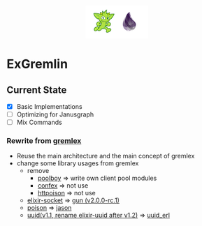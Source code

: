 <p align="center"><img src="logo.png"></img></p>

# ExGremlin

## Current State
- [x] Basic Implementations
- [ ] Optimizing for Janusgraph
- [ ] Mix Commands

### Rewrite from [gremlex](https://github.com/Revmaker/gremlex)
- Reuse the main architecture and the main concept of gremlex
- change some library usages from gremlex
	- remove
		- [poolboy](https://github.com/devinus/poolboy) => write own client pool modules
		- [confex](https://github.com/Nebo15/confex) => not use
		- [httpoison](https://github.com/edgurgel/httpoison) => not use
	- [elixir-socket](https://github.com/meh/elixir-socket) => [gun (v2.0.0-rc.1)](https://github.com/ninenines/gun)
	- [poison](https://github.com/devinus/poison) => [jason](https://github.com/michalmuskala/jason)
	- [uuid(v1.1, rename elixir-uuid after v1.2)](https://github.com/zyro/elixir-uuid) => [uuid_erl](https://github.com/okeuday/uuid)